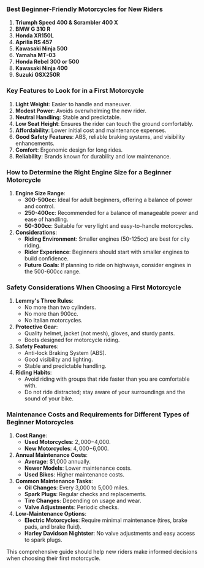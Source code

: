 ### Best Beginner-Friendly Motorcycles for New Riders
1. **Triumph Speed 400 & Scrambler 400 X**
2. **BMW G 310 R**
3. **Honda XR150L**
4. **Aprilia RS 457**
5. **Kawasaki Ninja 500**
6. **Yamaha MT-03**
7. **Honda Rebel 300 or 500**
8. **Kawasaki Ninja 400**
9. **Suzuki GSX250R**

### Key Features to Look for in a First Motorcycle
1. **Light Weight**: Easier to handle and maneuver.
2. **Modest Power**: Avoids overwhelming the new rider.
3. **Neutral Handling**: Stable and predictable.
4. **Low Seat Height**: Ensures the rider can touch the ground comfortably.
5. **Affordability**: Lower initial cost and maintenance expenses.
6. **Good Safety Features**: ABS, reliable braking systems, and visibility enhancements.
7. **Comfort**: Ergonomic design for long rides.
8. **Reliability**: Brands known for durability and low maintenance.

### How to Determine the Right Engine Size for a Beginner Motorcycle
1. **Engine Size Range**:
   - **300-500cc**: Ideal for adult beginners, offering a balance of power and control.
   - **250-400cc**: Recommended for a balance of manageable power and ease of handling.
   - **50-300cc**: Suitable for very light and easy-to-handle motorcycles.
2. **Considerations**:
   - **Riding Environment**: Smaller engines (50-125cc) are best for city riding.
   - **Rider Experience**: Beginners should start with smaller engines to build confidence.
   - **Future Goals**: If planning to ride on highways, consider engines in the 500-600cc range.

### Safety Considerations When Choosing a First Motorcycle
1. **Lemmy's Three Rules**:
   - No more than two cylinders.
   - No more than 900cc.
   - No Italian motorcycles.
2. **Protective Gear**:
   - Quality helmet, jacket (not mesh), gloves, and sturdy pants.
   - Boots designed for motorcycle riding.
3. **Safety Features**:
   - Anti-lock Braking System (ABS).
   - Good visibility and lighting.
   - Stable and predictable handling.
4. **Riding Habits**:
   - Avoid riding with groups that ride faster than you are comfortable with.
   - Do not ride distracted; stay aware of your surroundings and the sound of your bike.

### Maintenance Costs and Requirements for Different Types of Beginner Motorcycles
1. **Cost Range**:
   - **Used Motorcycles**: $2,000-$4,000.
   - **New Motorcycles**: $4,000-$6,000.
2. **Annual Maintenance Costs**:
   - **Average**: $1,000 annually.
   - **Newer Models**: Lower maintenance costs.
   - **Used Bikes**: Higher maintenance costs.
3. **Common Maintenance Tasks**:
   - **Oil Changes**: Every 3,000 to 5,000 miles.
   - **Spark Plugs**: Regular checks and replacements.
   - **Tire Changes**: Depending on usage and wear.
   - **Valve Adjustments**: Periodic checks.
4. **Low-Maintenance Options**:
   - **Electric Motorcycles**: Require minimal maintenance (tires, brake pads, and brake fluid).
   - **Harley Davidson Nightster**: No valve adjustments and easy access to spark plugs.

This comprehensive guide should help new riders make informed decisions when choosing their first motorcycle.